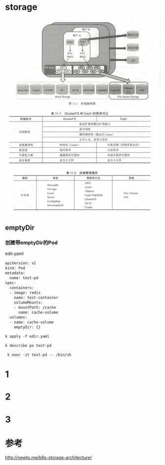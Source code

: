 # storage


![](https://raw.githubusercontent.com/latermonk/cka-pre/master/Issues/images/s01.png)
![](https://raw.githubusercontent.com/latermonk/cka-pre/master/Issues/images/s02.png)
![](https://raw.githubusercontent.com/latermonk/cka-pre/master/Issues/images/s03.png)


## emptyDir

### 创建带emptyDir的Pod

edir.yaml
```
apiVersion: v1
kind: Pod
metadata:
  name: test-pd
spec:
  containers:
  - image: redis
    name: test-container
    volumeMounts:
    - mountPath: /cache
      name: cache-volume
  volumes:
  - name: cache-volume
    emptyDir: {}
```


```
k apply -f edir.yaml

```


```
k describe po test-pd 
```

```
 k exec -it test-pd -- /bin/sh 
```


 
 



# 1

# 2

# 3

# 参考
http://newto.me/k8s-storage-architecture/
